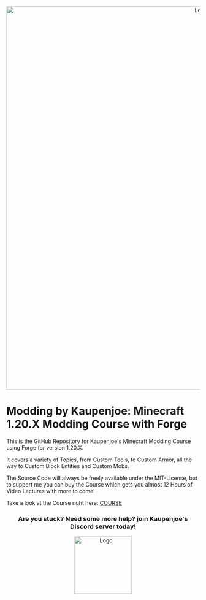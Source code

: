 <a href="https://courses.kaupenjoe.net/p/modding-by-kaupenjoe-forge-modding-for-minecraft-1-20-x" target="_blank">
<p align="center">
<img src="https://kaupenjoe.net/files/General/Minecraft/Modding/Course/forge-120x-course-image.jpg" alt="Logo" width="1000"/> 
</p></a>

# Modding by Kaupenjoe: Minecraft 1.20.X Modding Course with Forge
This is the GitHub Repository for Kaupenjoe's Minecraft Modding Course using Forge for version 1.20.X. 

It covers a variety of Topics, from Custom Tools, to Custom Armor, all the way to Custom Block Entities and Custom Mobs. 

The Source Code will always be freely available under the MIT-License, but to support me you can buy the Course which gets you almost 12 Hours of Video Lectures with more to come!

Take a look at the Course right here: <a href="https://courses.kaupenjoe.net/p/modding-by-kaupenjoe-forge-modding-for-minecraft-1-20-x" target="_blank">COURSE</a>

<h3 align="center">
Are you stuck? Need some more help? join Kaupenjoe's Discord server today!
</h3>
<a href="https://url.kaupenjoe.net/discord">
    <p align="center">
        <img src="https://i.imgur.com/F2vRgE1.png" alt="Logo" width="150"/> 
    </p>
</a>
